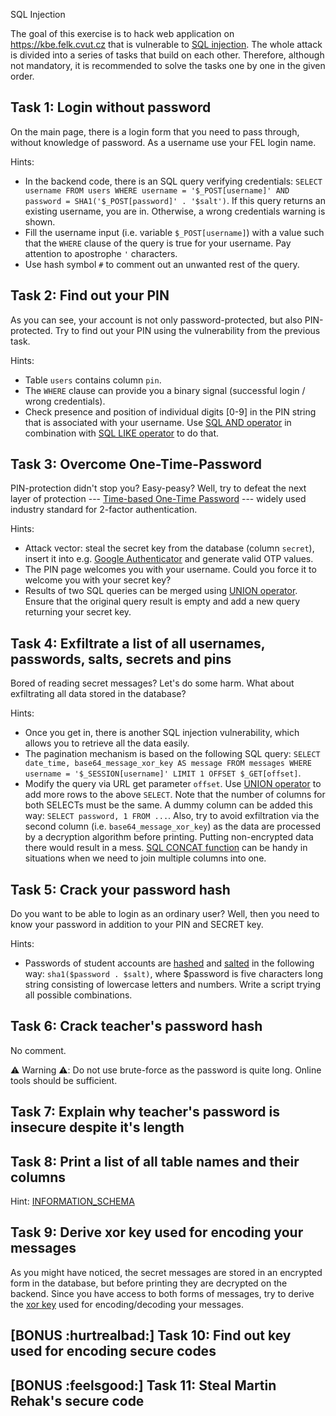 SQL Injection

The goal of this exercise is to hack web application on <https://kbe.felk.cvut.cz> that is vulnerable to [SQL injection](https://en.wikipedia.org/wiki/SQL_injection). The whole attack is divided into a series of tasks that build on each other. Therefore, although not mandatory, it is recommended to solve the tasks one by one in the given order.

## Task 1: Login without password
On the main page, there is a login form that you need to pass through, without knowledge of password. As a username use your FEL login name. 

Hints:
- In the backend code, there is an SQL query verifying credentials: `SELECT username FROM users WHERE username = '$_POST[username]' AND password = SHA1('$_POST[password]' . '$salt')`. If this query returns an existing username, you are in. Otherwise, a wrong credentials warning is shown.
- Fill the username input (i.e. variable `$_POST[username]`) with a value such that the `WHERE` clause of the query is true for your username. Pay attention to apostrophe `'` characters.
- Use hash symbol `#` to comment out an unwanted rest of the query.

## Task 2: Find out your PIN
As you can see, your account is not only password-protected, but also PIN-protected. Try to find out your PIN using the vulnerability from the previous task.

Hints:
- Table `users` contains column `pin`.
- The `WHERE` clause can provide you a binary signal (successful login / wrong credentials).
- Check presence and position of individual digits [0-9] in the PIN string that is associated with your username. Use [SQL AND operator](https://www.w3schools.com/sql/sql_and_or.asp) in combination with [SQL LIKE operator](https://www.w3schools.com/sql/sql_like.asp) to do that.

## Task 3: Overcome One-Time-Password
PIN-protection didn't stop you? Easy-peasy? Well, try to defeat the next layer of protection --- [Time-based One-Time Password](https://en.wikipedia.org/wiki/Time-based_One-time_Password_algorithm) --- widely used industry standard for 2-factor authentication.
















Hints:
- Attack vector: steal the secret key from the database (column `secret`), insert it into e.g. [Google Authenticator](https://en.wikipedia.org/wiki/Google_Authenticator) and generate valid OTP values.
- The PIN page welcomes you with your username. Could you force it to welcome you with your secret key?
- Results of two SQL queries can be merged using [UNION operator](https://www.w3schools.com/sql/sql_union.asp). Ensure that the original query result is empty and add a new query returning your secret key.

## Task 4: Exfiltrate a list of all usernames, passwords, salts, secrets and pins
Bored of reading secret messages? Let's do some harm. What about exfiltrating all data stored in the database?

Hints:
- Once you get in, there is another SQL injection vulnerability, which allows you to retrieve all the data easily.
- The pagination mechanism is based on the following SQL query: `SELECT date_time, base64_message_xor_key AS message FROM messages WHERE username = '$_SESSION[username]' LIMIT 1 OFFSET $_GET[offset]`.
- Modify the query via URL get parameter `offset`. Use [UNION operator](https://www.w3schools.com/sql/sql_union.asp) to add more rows to the above `SELECT`. Note that the number of columns for both SELECTs must be the same. A dummy column can be added this way: `SELECT password, 1 FROM ...`. Also, try to avoid exfiltration via the second column (i.e. `base64_message_xor_key`) as the data are processed by a decryption algorithm before printing. Putting non-encrypted data there would result in a mess. [SQL CONCAT function](https://www.w3schools.com/sql/func_sqlserver_concat.asp) can be handy in situations when we need to join multiple columns into one.

## Task 5: Crack your password hash
Do you want to be able to login as an ordinary user? Well, then you need to know your password in addition to your PIN and SECRET key. 

Hints: 
- Passwords of student accounts are [hashed](https://en.wikipedia.org/wiki/Cryptographic_hash_function) and [salted](https://en.wikipedia.org/wiki/Salt_(cryptography)) in the following way: `sha1($password . $salt)`, where $password is five characters long string consisting of lowercase letters and numbers. Write a script trying all possible combinations.

## Task 6: Crack teacher's password hash
No comment.

:warning: Warning :warning:: Do not use brute-force as the password is quite long. Online tools should be sufficient.

## Task 7: Explain why teacher's password is insecure despite it's length

## Task 8: Print a list of all table names and their columns
Hint: [INFORMATION_SCHEMA](https://dev.mysql.com/doc/refman/5.5/en/tables-table.html)

## Task 9: Derive xor key used for encoding your messages
As you might have noticed, the secret messages are stored in an encrypted form in the database, but before printing they are decrypted on the backend. Since you have access to both forms of messages, try to derive the [xor key](https://en.wikipedia.org/wiki/XOR_cipher) used for encoding/decoding your messages.

## [BONUS :hurtrealbad:] Task 10: Find out key used for encoding secure codes

## [BONUS :feelsgood:] Task 11: Steal Martin Rehak's secure code 
